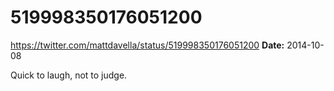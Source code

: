 # 519998350176051200
https://twitter.com/mattdavella/status/519998350176051200
**Date:** 2014-10-08

Quick to laugh, not to judge.
